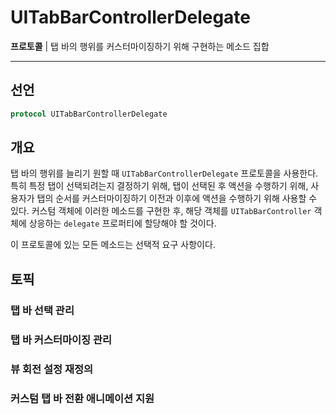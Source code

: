 # UITabBarControllerDelegate

**프로토콜** | 탭 바의 행위를 커스터마이징하기 위해 구현하는 메소드 집합

---

## 선언

```swift
protocol UITabBarControllerDelegate
```

## 개요

탭 바의 행위를 늘리기 원할 때 `UITabBarControllerDelegate` 프로토콜을 사용한다. 특히 특정 탭이 선택되려는지 결정하기 위해, 탭이 선택된 후 액션을 수행하기 위해, 사용자가 탭의 순서를 커스터마이징하기 이전과 이후에 액션을 수행하기 위해 사용할 수 있다. 커스텀 객체에 이러한 메소드를 구현한 후, 해당 객체를 `UITabBarController` 객체에 상응하는 `delegate` 프로퍼티에 할당해야 할 것이다.

이 프로토콜에 있는 모든 메소드는 선택적 요구 사항이다.

## 토픽

### 탭 바 선택 관리

### 탭 바 커스터마이징 관리

### 뷰 회전 설정 재정의

### 커스텀 탭 바 전환 애니메이션 지원